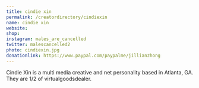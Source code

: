 ```yaml
---
title: cindie xin
permalink: /creatordirectory/cindiexin
name: cindie xin
website: 
shop:
instagram: males_are_cancelled
twitter: malescancelled2
photo: cindiexin.jpg
donationlink: https://www.paypal.com/paypalme/jillianzhong
---
```

Cindie Xin is a multi media creative and net personality based in Atlanta, GA. They are 1/2 of virtualgoodsdealer.